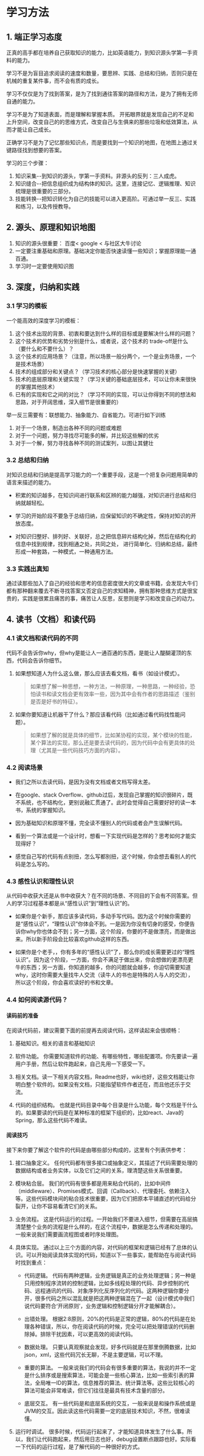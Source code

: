 # 学习方法

## 1. 端正学习态度

正真的高手都在培养自己获取知识的能力，比如英语能力，到知识源头学第一手资料的能力。    

学习不是为盲目追求阅读的速度和数量，要思辨、实践、总结和归纳，否则只是在机械的重复某件事，而不会有质的成长。    

学习不仅仅是为了找到答案，是为了找到通往答案的路径和方法，是为了拥有无师自通的能力。    

学习不是为了知道表面，而是理解和掌握本质。 开拓眼界就是发现自己的不足和上升空间，改变自己的的思维方式，改变自己与生俱来的那些垃圾和低效算法，从而才能让自己成长。 

正确学习不是为了记忆那些知识点，而是要找到一个知识的地图，在地图上通过关键路径找到想要的答案。


学习的三个步骤：    
1. 知识采集--到知识的源头，学第一手资料。非源头的反列：三人成虎。
2. 知识缝合--把信息组织成为结构体的知识。这里，连接记忆、逻辑推理、知识梳理是很重要的三部分。
3. 技能转换--把知识转化为自己的技能可以进入更高阶。可通过举一反三、实践和练习，以及传授教导。

## 2. 源头、原理和知识地图

1. 知识的源头很重要： 百度< google < 与社区大牛讨论
2. 一定要注重基础和原理。基础决定你能否快速读懂一些知识；掌握原理能一通百通。
3. 学习时一定要使用知识图

## 3. 深度，归纳和实践
### 3.1 学习的模板
一个能高效的深度学习的模板：    
1. 这个技术出现的背景、初衷和要达到什么样的目标或是要解决什么样的问题？
2. 这个技术的优势和劣势分别是什么，或者说，这个技术的 trade-off是什么（要什么和不要什么）？
3. 这个技术的应用场景？（注意，所以场景一般分两个，一个是业务场景，一个是技术场景）
4. 技术的组成部分和关键点？（学习技术的核心部分是快速掌握的关键）
5. 技术的底层原理和关键实现？（学习关键的基础底层技术，可以让你未来很快的掌握其他技术）
6. 已有的实现和它之间的对比？（学习不同的实现，可以让你得到不同的想法和思路，对于开阔思维，深入细节是很重要的）

举一反三需要有：联想能力、抽象能力、自省能力。可进行如下训练    
1. 对于一个场景，制造出各种不同的问题或难题
2. 对于一个问题，努力寻找尽可能多的解，并比较这些解的优劣
3. 对于一个解，努力寻找各种不同的测试案列，以图让其健壮

### 3.2 总结和归纳
对知识总结和归纳是提高学习能力的一个重要手段，这是一个把复杂问题用简单的语言来描述的能力。

- 积累的知识越多，在知识间进行联系和区辨的能力越强，对知识进行总结和归纳就越轻松。

- 学习的开始阶段不要急于总结归纳，应保留知识的不确定性，保持对知识的开放态度。

- 对知识归整好、排列好、关联好，总之把信息碎片结构化掉，然后在结构化的信息中找到规律，找到相通之处，共同之处，
进行简单化、归纳和总结，最终形成一种套路，一种模式，一种通用方法。

### 3.3 实践出真知
通过读那些加入了自己的经验和思考的信息密度很大的文章或书籍，会发现大牛们都有那种翻来覆去不断寻找答案又否定自己的求知精神，拥有那种思维方式是很宝贵的，实践是很累且痛苦的事，痛苦让人反思，反思则是学习和改变自己的动力。

## 4. 读书（文档）和读代码

### 4.1 读文档和读代码的不同

代码不会告诉你why，但why是能让人一通百通的东西，是能让人醍醐灌顶的东西，代码会告诉你细节。

1. 如果想知道人为什么这么做，那么应该去看文档，看书（如设计模式）。
    > 如果想了解一种思想，一种方法，一种原理，一种思路，一种经验，恐怕读书和读文档会更有效率一些，因为其中会有作者的思路描述（鉴别是否是好书的特征）。

2. 如果你要知道让机器干了什么？那应该看代码（比如通过看代码找性能问题）。
    > 如果想了解的就是具体的细节，比如某协程的实现，某个模块的性能，某个算法的实现，那么还是要去读代码的，因为代码中会有更具体的处理（尤其是一些代码技巧方面的内容）。

### 4.2 阅读场景 

- 我们之所以去读代码，是因为没有文档或者文档写得太差。

- 在google、stack Overflow、github过后，发现自己掌握的知识很碎片，既不系统，也不结构化，更别说融汇贯通了。此时会觉得自己需要好好的读一本书，系统的掌握知识。

- 因为基础知识和原理不懂，完全读不懂别人的代码或者会产生误解代码。

- 看到一个算法或是一个设计时，想看一下实现代码是怎样的？思考如何才能实现得好？

- 感觉自己写的代码有点别扭，怎么写都别扭，这个时候，你会想去看别人的代码是怎么写的。

### 4.3 感性认识和理性认识

从代码中收获大还是从书中收获大？在不同的场景、不同目的下会有不同答案。但人的学习过程基本都是从“感性认识”到“理性认识”的。

- 如果你是个新手，那应该多读代码，多动手写代码。因为这个时候你需要的是“感性认识”，“理性认识”你体会不到。一是因为你没有切身的感受，你便告诉你why你也体会不到；另一方面，这个阶段，你要的不是做漂亮，而是做出来。所以新手阶段会比较喜欢github这样的东西。

- 如果你是个老手，，你有多年的“感性认识”了，那么你的成长需要更过的“理性认识”。因为这个阶段，一方面，你会不满足于做出来，你会想做的更漂亮更牛的东西；另一方面，你知道的越多，你的问题就会越多，你迫切需要知道why，这时你需要大量找牛人交流（读牛人的书也是特殊的人与人的交流），所以这个阶段，你会喜欢读好的书和文章。

### 4.4 如何阅读源代码？

#### 读码前的准备
在阅读代码前，建议需要下面的前提再去阅读代码，这样读起来会很顺畅：

1. 基础知识。相关的语言和基础知识

2. 软件功能。 你需要知道软件的功能、有哪些特性，哪些配置项。你先要读一遍用户手册，然后让软件跑起来，自己先用一下感受一下。

3. 相关文档。读一下相关内容文档，Readme也好，wiki也好，这些文档能让你明白整个软件的。如果没有文档，只能指望软件作者还在，而且他还乐于交流。

4. 代码的组织结构。 也就是代码目录中每个目录是什么功能，每个文档是干什么的。如果要读的代码是在某种标准的框架下组织的，比如react、Java的Spring，那么这些代码不难读。

#### 阅读技巧
接下来你要了解这个软件的代码是由哪些部分构成的，这里有个列表供参考：

1. 接口抽象定义。 任何代码都有很多接口或抽象定义，其描述了代码需要处理的数据结构或者业务实体，以及它们之间的关系，理清楚这些关系很重要。

2. 模块粘合层。 我们的代码有很多都是用来粘合代码的，比如中间件（middleware）、Promises模式、回调（Callback）、代理委托、依赖注入等。这些代码模块间的粘合技术很重要，因为它们把原本平铺直述的代码给分裂开，让你不容易看清它们的关系。

3. 业务流程。 这是代码运行的过程。一开始我们不要进入细节，但需要在高层搞清楚整个业务的流程是什么样的，在这个流程中，数据是怎么传递和处理的。一般来说我们需要画流程图或者时序处理图。

4. 具体实现。 通过以上三个方面的内容，对代码的框架和逻辑已经有了总体的认识。可以开始阅读具体实现的代码，知道以下一些事实，能帮助在与阅读代码时找到重点：

    - 代码逻辑。 代码有两种逻辑，业务逻辑是真正的业务处理逻辑；另一种是只用控制程序流转的控制逻辑，比如多线程处理的代码、异步控制的代码、远程通讯的代码、对象序列化反序列化的代码。这两种逻辑你要分开，很多代码之所以混乱就是把这两种逻辑混在了一起（设计模式中我们说代码要符合‘开闭原则’，业务逻辑和控制逻辑分开才能解耦合）。

    - 出错处理。 根据2:8原则，20%的代码是正常的逻辑，80%的代码是在处理各种错误，所以，你在阅读代码的时候，完全可以把处理错误的代码删除掉。排除干扰因素，可以更高效的阅读代码。

    - 数据处理。 只要认真观察就会发现，好多代码就是在那里倒腾数据，比如json，xml，这些代码冗长无聊，不是主要逻辑，可以不理。

    - 重要的算法。 一般来说我们的代码会有很多重要的算法，我说的并不一定是什么排序或是搜索算法，可能会是一些核心算法，比如一些索引表的算法，全局唯一ID的算法，信息推荐的算法、统计算法等。这些比较核心的算法可能会非常难读，但它们往往是最具有技术含量的部分。

    - 底层交互。 有一些代码是和底层系统的交互，一般来说是和操作系统或是JVM的交互。因此读这些代码需要一定的底层技术知识，不然，很难读懂。

5. 运行时调试。 很多时候，代码运行起来了，才能知道具体发生了什么事。所以，我们让代码跑起来，然后用日志也好，debug设置断点跟踪也好。实际看一下代码的运行过程，是了解代码的一种很好的方式。
